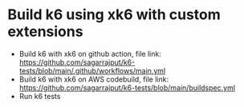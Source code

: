 # Build k6 using xk6 with custom extensions
- Build k6 with xk6 on github action, file link: https://github.com/sagarrajput/k6-tests/blob/main/.github/workflows/main.yml
- Build k6 with xk6 on AWS codebuild, file link: https://github.com/sagarrajput/k6-tests/blob/main/buildspec.yml
- Run k6 tests
